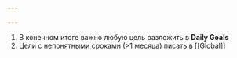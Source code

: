 ```yaml
---

---
```

1. В конечном итоге важно любую цель разложить в **Daily Goals**
2. Цели с непонятными сроками (>1 месяца) писать в [[Global]]